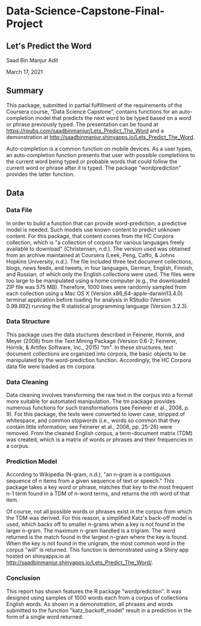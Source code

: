 # Data-Science-Capstone-Final-Project
## Let's Predict the Word


Saad Bin Manjur Adit

March 17, 2021


## Summary

This package, submitted in partial fulfillment of the requirements of the Coursera course, "Data Science Capstone", contains functions for an auto-completion model that predicts the next word to be typed based on a word or phrase previously typed. The presentation can be found at https://rpubs.com/saadbinmanjur/Lets_Predict_The_Word and a demonstration at http://saadbinmanjur.shinyapps.io/Lets_Predict_The_Word.


Auto-completion is a common function on mobile devices. As a user types, an auto-completion function presents that user with possible completions to the current word being typed or probable words that could follow the current word or phrase after it is typed. The package "wordprediction" provides the latter function.



## Data


### Data File

In order to build a function that can provide word-prediction, a predictive model is needed. Such models use known content to predict unknown content. For this package, that content comes from the HC Corpora collection, which is "a collection of corpora for various languages freely available to download" (Christensen, n.d.). The version used was obtained from an archive maintained at Coursera (Leek, Peng, Caffo, & Johns Hopkins University, n.d.). The file included three text document collections, blogs, news feeds, and tweets, in four languages, German, English, Finnish, and Russian, of which only the English collections were used. The files were too large to be manipulated using a home computer (e.g., the downloaded ZIP file was 575 MB). Therefore, 1000 lines were randomly sampled from each collection using a Mac OS X (Version x86_64-apple-darwin13.4.0) terminal application before loading for analysis in RStudio (Version 0.99.892) running the R statistical programming language (Version 3.2.3).


### Data Structure

This package uses the data stuctures described in Feinerer, Hornik, and Meyer (2008) from the Text Mining Package (Version 0.6-2; Feinerer, Hornik, & Artifex Software, Inc., 2015) "tm". In these structures, text document collections are organized into corpora, the basic objects to be manipulated by the word-prediction function. Accordingly, the HC Corpora data file were loaded as tm corpora.


### Data Cleaning

Data cleaning involves transforming the raw text in the corpus into a format more suitable for automated manipulation. The tm package provides numerous functions for such transformations (see Feinerer et al., 2008, p. 9). For this package, the texts were converted to lower case, stripped of whitespace, and common stopwords (i.e., words so common that they contain little information; see Feinerer et al., 2008, pp. 25-26) were removed. From the cleaned English corpus, a term-document matrix (TDM) was created, which is a matrix of words or phrases and their frequencies in a corpus.


### Prediction Model

According to Wikipedia (N-gram, n.d.), "an n-gram is a contiguous sequence of n items from a given sequence of text or speech." This package takes a key word or phrase, matches that key to the most frequent n-1 term found in a TDM of n-word terms, and returns the nth word of that item.


Of course, not all possible words or phrases exist in the corpus from which the TDM was derived. For this reason, a simplified Katz's back-off model is used, which backs off to smaller n-grams when a key is not found in the larger n-gram. The maximum n-gram handled is a trigram. The word returned is the match found in the largest n-gram where the key is found. When the key is not found in the unigram, the most common word in the corpus "will" is returned. This function is demonstrated using a Shiny app hosted on shinyapps.io at http://saadbinmanjur.shinyapps.io/Lets_Predict_The_Word/.


### Conclusion

This report has shown features the R package "wordprediction". It was designed using samples of 1000 words each from a corpus of collections English words. As shown in a demonstration, all phrases and words submitted to the function "katz_backoff_model" result in a prediction in the form of a single word returned.

